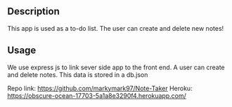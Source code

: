 ## Description

This app is used as a to-do list. The user can create and delete new notes!


## Usage
We use express js to link sever side app to the front end. A user can create and delete notes. This data is stored in a db.json


Repo link: https://github.com/markymark97/Note-Taker
Heroku: https://obscure-ocean-17703-5a1a8e3290f4.herokuapp.com/
